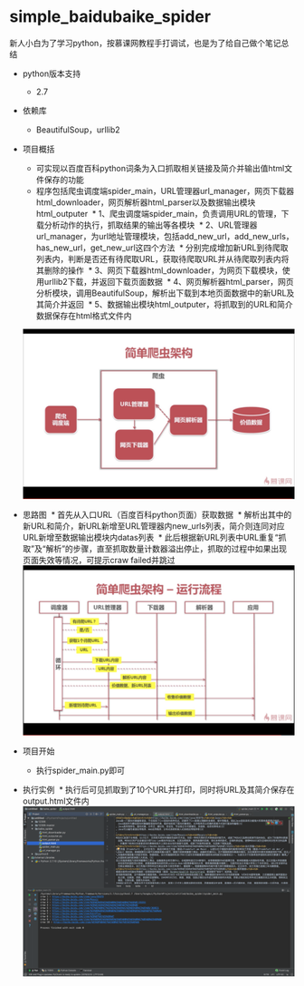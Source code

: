 # simple_baidubaike_spider
新人小白为了学习python，按慕课网教程手打调试，也是为了给自己做个笔记总结

* python版本支持
  * 2.7

* 依赖库
  * BeautifulSoup，urllib2
  
* 项目概括
  * 可实现以百度百科python词条为入口抓取相关链接及简介并输出值html文件保存的功能
  * 程序包括爬虫调度端spider_main，URL管理器url_manager，网页下载器html_downloader，网页解析器html_parser以及数据输出模块html_outputer
  * 1、爬虫调度端spider_main，负责调用URL的管理，下载分析动作的执行，抓取结果的输出等各模块
  * 2、URL管理器url_manager，为url地址管理模块，包括add_new_url，add_new_urls，has_new_url，get_new_url这四个方法
  * 分别完成增加新URL到待爬取列表内，判断是否还有待爬取URL，获取待爬取URL并从待爬取列表内将其删除的操作
  * 3、网页下载器html_downloader，为网页下载模块，使用urllib2下载，并返回下载页面数据
  * 4、网页解析器html_parser，网页分析模块，调用BeautifulSoup，解析出下载到本地页面数据中的新URL及其简介并返回
  * 5、数据输出模块html_outputer，将抓取到的URL和简介数据保存在html格式文件内
  
  ![image](https://github.com/KissAngeles/simple_baidubaike_spider/blob/master/%E6%95%B4%E4%BD%93%E7%BB%93%E6%9E%84.png)
  
* 思路图
  * 首先从入口URL（百度百科python页面）获取数据
  * 解析出其中的新URL和简介，新URL新增至URL管理器内new_urls列表，简介则连同对应URL新增至数据输出模块内datas列表
  * 此后根据新URL列表中URL重复“抓取”及“解析”的步骤，直至抓取数量计数器溢出停止，抓取的过程中如果出现页面失效等情况，可提示craw failed并跳过
  
  ![image](https://github.com/KissAngeles/simple_baidubaike_spider/blob/master/%E6%80%9D%E8%B7%AF%E5%9B%BE.png)
  
* 项目开始
  * 执行spider_main.py即可

* 执行实例
  * 执行后可见抓取到了10个URL并打印，同时将URL及其简介保存在output.html文件内
  
  ![image](https://github.com/KissAngeles/simple_baidubaike_spider/blob/master/test.png)
